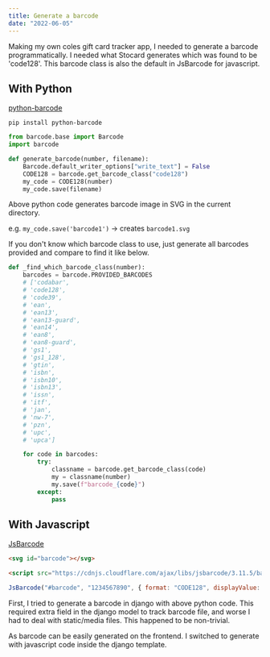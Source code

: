 ```yaml
---
title: Generate a barcode
date: "2022-06-05"
---
```


Making my own coles gift card tracker app,
I needed to generate a barcode programmatically. I needed what Stocard generates which was found to be 'code128'. This barcode class is also the default in JsBarcode for javascript.

## With Python

[python-barcode](https://github.com/WhyNotHugo/python-barcode)

```shell
pip install python-barcode
```

```python
from barcode.base import Barcode
import barcode

def generate_barcode(number, filename):
    Barcode.default_writer_options["write_text"] = False
    CODE128 = barcode.get_barcode_class("code128")
    my_code = CODE128(number)
    my_code.save(filename)
```

Above python code generates barcode image in SVG in the current directory.

e.g. `my_code.save('barcode1')` -> creates `barcode1.svg`

If you don't know which barcode class to use, just generate all barcodes provided and compare to find it like below.

```python
def _find_which_barcode_class(number):
    barcodes = barcode.PROVIDED_BARCODES
    # ['codabar',
    # 'code128',
    # 'code39',
    # 'ean',
    # 'ean13',
    # 'ean13-guard',
    # 'ean14',
    # 'ean8',
    # 'ean8-guard',
    # 'gs1',
    # 'gs1_128',
    # 'gtin',
    # 'isbn',
    # 'isbn10',
    # 'isbn13',
    # 'issn',
    # 'itf',
    # 'jan',
    # 'nw-7',
    # 'pzn',
    # 'upc',
    # 'upca']

    for code in barcodes:
        try:
            classname = barcode.get_barcode_class(code)
            my = classname(number)
            my.save(f"barcode_{code}")
        except:
            pass
```

## With Javascript

[JsBarcode](https://github.com/lindell/JsBarcode)

```html
<svg id="barcode"></svg>

<script src="https://cdnjs.cloudflare.com/ajax/libs/jsbarcode/3.11.5/barcodes/JsBarcode.code128.min.js"></script>
```

```js
JsBarcode("#barcode", "1234567890", { format: "CODE128", displayValue: false })
```

First, I tried to generate a barcode in django with above python code. This required extra field in the django model to track barcode file, and worse I had to deal with static/media files. This happened to be non-trivial.

As barcode can be easily generated on the frontend. I switched to generate with javascript code inside the django template.
